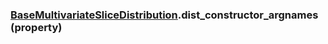 ### [BaseMultivariateSliceDistribution](BaseMultivariateSliceDistribution.md).dist_constructor_argnames (property)




        

